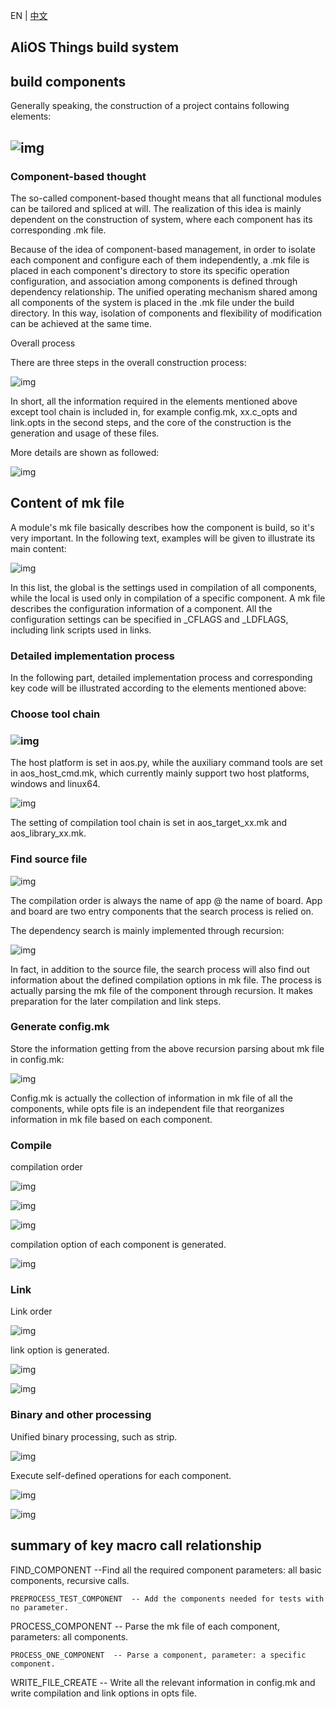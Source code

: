 EN | [中文](AliOS-Things-build-system.zh)

## AliOS Things build system

## build components

Generally speaking, the construction of a project contains following elements:

## ![img](https://camo.githubusercontent.com/37981e18fc025abcb28438b5e0c74362d9ccbf6e/68747470733a2f2f696d672e616c6963646e2e636f6d2f7466732f544231636455416a783649384b4a6a79304667585858587a5658612d3337372d3235372e706e67)

### Component-based thought

The so-called component-based thought means that all functional modules can be tailored and spliced at will. The realization of this idea is mainly dependent on the construction of system, where each component has its corresponding .mk file.

Because of the idea of component-based management, in order to isolate each component and configure each of them independently, a .mk file is placed in each component's directory to store its specific operation configuration, and association among components is defined through dependency relationship. The unified operating mechanism shared among all components of the system is placed in the .mk file under the build directory. In this way, isolation of components and flexibility of modification can be achieved at the same time. 

Overall process

There are three steps in the overall construction process:

![img](https://camo.githubusercontent.com/d6f91a86c9399e467210b5111d7842e72bc974d3/68747470733a2f2f696d672e616c6963646e2e636f6d2f7466732f544231486536506a435f49384b4a6a7930466f585861466e5658612d313239352d3434352e706e67)

In short, all the information required in the elements mentioned above except tool chain is included in, for example  config.mk, xx.c_opts and link.opts in the second steps, and the core of the construction is the generation and usage of these files.

More details are shown as followed:

![img](https://camo.githubusercontent.com/417e772b09ab7bc8c99e3f801d5a5e49eaf9fb94/68747470733a2f2f696d672e616c6963646e2e636f6d2f7466732f544231573145656a763648384b4a6a7930466a58586158657058612d313831362d3832302e706e67)

## Content of mk file

A module's mk file basically describes how the component is build, so it's very important. In the following text, examples will be given to illustrate its main content:

![img](https://camo.githubusercontent.com/561344a67df9fb3e43c8c719530061599fe93f51/68747470733a2f2f696d672e616c6963646e2e636f6d2f7466732f544231453550786a777644384b4a6a5373706c58586149454658612d313037332d3535322e706e67)

In this list, the global is the settings used in compilation of all components, while the local is used only in compilation of a specific component. A mk file describes the configuration information of a component. All the configuration settings can be specified in _CFLAGS and _LDFLAGS, including link scripts used in links.

### Detailed implementation process

In the following part, detailed implementation process and corresponding key code will be illustrated according to the elements mentioned above:

### Choose tool chain

### ![img](https://camo.githubusercontent.com/33b272521f12d7f3e93cebf0f6913ab4ed398efd/68747470733a2f2f696d672e616c6963646e2e636f6d2f7466732f544231583867766a764448384b4a6a7931586358586370645858612d3933372d3334382e706e67)

The host platform is set in aos.py, while the auxiliary command tools are set in aos_host_cmd.mk, which currently mainly support two host platforms, windows and linux64.

![img](https://camo.githubusercontent.com/3a860293ecf1046030c20ae013ac5cbae2d7b6ac/68747470733a2f2f696d672e616c6963646e2e636f6d2f7466732f5442316d4767646a787249384b4a6a7930467058586235685658612d3338362d3133322e706e67)

The setting of compilation tool chain is set in aos_target_xx.mk and aos_library_xx.mk.

### Find source file

![img](https://camo.githubusercontent.com/0d286130ba8754144b43145c6eee51223422fff9/68747470733a2f2f696d672e616c6963646e2e636f6d2f7466732f544231396f31326869714158754e6a7931586458586159635658612d313034342d3138312e706e67)

The compilation order is always the name of app @ the name of board. App and board are two entry components that the search process is relied on. 

The dependency search is mainly implemented through recursion: 

![img](https://camo.githubusercontent.com/797cbd1a28687569fe34e4415f5d459fd9820fa6/68747470733a2f2f696d672e616c6963646e2e636f6d2f7466732f5442316c3242496a4c4448384b4a6a7931586358586370645858612d313039382d3234362e706e67)

In fact, in addition to the source file, the search process will also find out information about the defined compilation options in mk file. The process is actually parsing the mk file of the component through recursion. It makes preparation for the later compilation and link steps.

### Generate config.mk

Store the information getting from the above recursion parsing about mk file in config.mk: 

![img](https://camo.githubusercontent.com/6b50b2583d4b3180b56a2546c60d4ccefd13a84a/68747470733a2f2f696d672e616c6963646e2e636f6d2f7466732f54423174574f376869714158754e6a7931586458586159635658612d3930332d35392e706e67)

Config.mk is actually the collection of information in mk file of all the components, while opts file is an independent file that reorganizes information in mk file based on each component.

### Compile

compilation order

![img](https://camo.githubusercontent.com/1cdaaab019de3161d0364c6975321ca00e10d362/68747470733a2f2f696d672e616c6963646e2e636f6d2f7466732f54423135515a676c5a6a49384b4a6a5373707058585862795658612d313237392d39342e706e67)

![img](https://camo.githubusercontent.com/745df825f2b9ab186e399f0f96994f41c45a2c0d/68747470733a2f2f696d672e616c6963646e2e636f6d2f7466732f544231756362446c337644384b4a6a5373706c58586149454658612d313438312d37352e706e67)

![img](https://camo.githubusercontent.com/34619ca79153cb3862d6370c231098c660dbd7d8/68747470733a2f2f696d672e616c6963646e2e636f6d2f7466732f544231665341676c5a6a49384b4a6a5373707058585862795658612d313439342d3130302e706e67)

compilation option of each component is generated.

![img](https://camo.githubusercontent.com/d915ff584b2005c990b3ea2b5bf5b2521876593e/68747470733a2f2f696d672e616c6963646e2e636f6d2f7466732f544231796567556c323648384b4a6a5373706d58586232575858612d313532382d3235342e706e67)

### Link

Link order

![img](https://camo.githubusercontent.com/4b6b1139f7220ff6b651f7d1cad9ea1582abebaa/68747470733a2f2f696d672e616c6963646e2e636f6d2f7466732f5442314d7a514c6c324448384b4a6a7931586358586370645858612d313237342d38362e706e67)

link option is generated.

![img](https://camo.githubusercontent.com/2c4a755c298fab29c7cb490aae97e1699993ed51/68747470733a2f2f696d672e616c6963646e2e636f6d2f7466732f544231797a336f6c384448384b4a6a5373706e5858624e415658612d313532312d3134312e706e67)

![img](https://camo.githubusercontent.com/90302135a6779f0f6d44ff1bec7c7b1e0ba33806/68747470733a2f2f696d672e616c6963646e2e636f6d2f7466732f5442313454506d6c386648384b4a6a793158625858624c645858612d313237342d36392e706e67)

### Binary and other processing

Unified binary processing, such as strip.

![img](https://camo.githubusercontent.com/a082ac59c2ae3cc91b694359f0160865c3455fe8/68747470733a2f2f696d672e616c6963646e2e636f6d2f7466732f5442315358774f6c324448384b4a6a7931586358586370645858612d3938362d3332352e706e67)

Execute self-defined operations for each component.

![img](https://camo.githubusercontent.com/4d978bfba06d8224c8ed1d363c5e439d126257d1/68747470733a2f2f696d672e616c6963646e2e636f6d2f7466732f544231563133576c347249384b4a6a7930467058586235685658612d313039352d36352e706e67)

![img](https://camo.githubusercontent.com/6fe1348a424c5393544e670dd0a06cb2e4ded3c0/68747470733a2f2f696d672e616c6963646e2e636f6d2f7466732f5442314e4f2e436c395f49384b4a6a7930466f585861466e5658612d313034382d32332e706e67)

## summary of key macro call relationship

FIND_COMPONENT --Find all the required component parameters: all basic components, recursive calls.

```
PREPROCESS_TEST_COMPONENT  -- Add the components needed for tests with no parameter.

```

PROCESS_COMPONENT -- Parse the mk file of each component, parameters: all components.

```
PROCESS_ONE_COMPONENT  -- Parse a component, parameter: a specific component.

```

WRITE_FILE_CREATE -- Write all the relevant information in config.mk and write compilation and link options in opts file.
